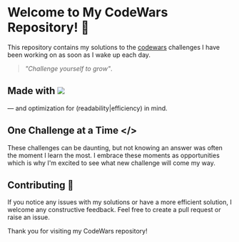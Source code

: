 # Welcome to My CodeWars Repository! 👋 

This repository contains my solutions to the [codewars](https://www.codewars.com/users/marijanasevo) challenges I have been working on as soon as I wake up each day.
> _"Challenge yourself to grow"_. 

## Made with ![](https://camo.githubusercontent.com/30934920b46fd5b6874bf6ce5f9a3afd8ea0e5e4ed20ab9eda0450286ba7a138/68747470733a2f2f696d672e736869656c64732e696f2f7374617469632f76313f6c6162656c3d7c266d6573736167653d4a41564153435249505426636f6c6f723d336337663564267374796c653d706c6173746963266c6f676f3d6a617661736372697074)
— and optimization for (readability|efficiency) in mind. 

## One Challenge at a Time </>
These challenges can be daunting, but not knowing an answer was often the moment I learn the most. I embrace these moments as opportunities which is why I'm excited to see what new challenge will come my way.

## Contributing 🤝 
If you notice any issues with my solutions or have a more efficient solution, I welcome any constructive feedback. Feel free to create a pull request or raise an issue.

Thank you for visiting my CodeWars repository!
